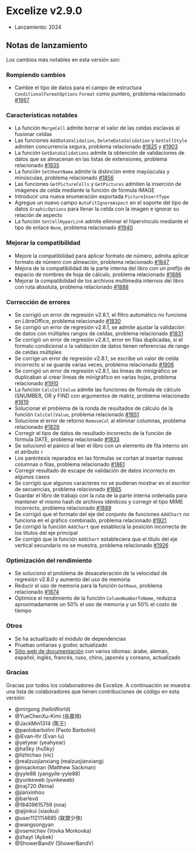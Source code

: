 # Excelize v2.9.0

* Lanzamiento: 2024

## Notas de lanzamiento

Los cambios más notables en esta versión son:

### Rompiendo cambios

* Cambie el tipo de datos para el campo de estructura `ConditionalFormatOptions` `Format` como puntero, problema relacionado [#1867](https://github.com/xuri/excelize/issues/1867)

### Características notables

* La función `MergeCell` admite borrar el valor de las celdas esclavas al fusionar celdas
* Las funciones `AddDataValidation`, `DeleteDataValidation` y `GetCellStyle` admiten concurrencia segura, problema relacionado [#1825](https://github.com/xuri/excelize/issues/1825) y [#1903](https://github.com/xuri/excelize/issues/1903)
* La función `GetDataValidations` admite la obtención de validaciones de datos que se almacenan en las listas de extensiones, problema relacionado [#1835](https://github.com/xuri/excelize/issues/1835)
* La función `SetSheetName` admite la distinción entre mayúsculas y minúsculas, problema relacionado [#1856](https://github.com/xuri/excelize/issues/1856)
* Las funciones `GetPictureCells` y `GetPictures` admiten la inserción de imágenes de celda mediante la función de fórmula IMAGE
* Introducir una nueva enumeración exportada `PictureInsertType`
* Agregue un nuevo campo `AutoFitIgnoreAspect` en el soporte del tipo de datos `GraphicOptions` para llenar la celda con la imagen e ignorar su relación de aspecto
* La función `SetCellHyperLink` admite eliminar el hipervínculo mediante el tipo de enlace `None`, problema relacionado [#1940](https://github.com/xuri/excelize/issues/1940)

### Mejorar la compatibilidad

* Mejore la compatibilidad para aplicar formato de número, admita aplicar formato de número con alineación, problema relacionado [#1847](https://github.com/xuri/excelize/issues/1847)
* Mejora de la compatibilidad de la parte interna del libro con un prefijo de espacio de nombres de hoja de cálculo, problema relacionado [#1886](https://github.com/xuri/excelize/issues/1886)
* Mejorar la compatibilidad de los archivos multimedia internos del libro con ruta absoluta, problema relacionado [#1888](https://github.com/xuri/excelize/issues/1888)

### Corrección de errores

* Se corrigió un error de regresión v2.8.1, el filtro automático no funciona en LibreOffice, problema relacionado [#1830](https://github.com/xuri/excelize/issues/1830)
* Se corrigió un error de regresión v2.8.1, se admite ajustar la validación de datos con múltiples rangos de celdas, problema relacionado [#1831](https://github.com/xuri/excelize/issues/1831)
* Se corrigió un error de regresión v2.8.1, error en filas duplicadas, si el formato condicional o la validación de datos tienen referencias de rango de celdas múltiples
* Se corrige un error de regresión v2.8.1, se escribe un valor de celda incorrecto si se guarda varias veces, problema relacionado [#1906](https://github.com/xuri/excelize/issues/1906)
* Se corrigió un error de regresión v2.8.1, las líneas de minigráfico se duplicaban al crear líneas de minigráfico en varias hojas, problema relacionado [#1910](https://github.com/xuri/excelize/issues/1910)
* La función `CalcCellValue` admite las funciones de fórmula de cálculo ISNUMBER, OR y FIND con argumentos de matriz, problema relacionado [#1819](https://github.com/xuri/excelize/issues/1819)
* Solucionar el problema de la ronda de resultados de cálculo de la función `CalcCellValue`, problema relacionado [#1851](https://github.com/xuri/excelize/issues/1851)
* Solucione el error de retorno `RemoveCol` al eliminar columnas, problema relacionado [#1829](https://github.com/xuri/excelize/issues/1829)
* Corregir el tipo de datos de resultado incorrecto de la función de fórmula DATE, problema relacionado [#1833](https://github.com/xuri/excelize/issues/1833)
* Se solucionó el pánico al leer el libro con un elemento de fila interno sin el atributo `r`
* Los paréntesis reparados en las fórmulas se cortan al insertar nuevas columnas o filas, problema relacionado [#1861](https://github.com/xuri/excelize/issues/1861)
* Corregir resultado de escape de validación de datos incorrecto en algunos casos
* Se corrigió que algunos caracteres no se pudieran mostrar en el escritor de secuencias, problema relacionado [#1865](https://github.com/xuri/excelize/issues/1865)
* Guardar el libro de trabajo con la ruta de la parte interna ordenada para mantener el mismo hash de archivos idénticos y corregir el tipo MIME incorrecto, problema relacionado [#1889](https://github.com/xuri/excelize/issues/1889)
* Se corrigió que el formato del eje del conjunto de funciones `AddChart` no funciona en el gráfico combinado, problema relacionado [#1921](https://github.com/xuri/excelize/issues/1921)
* Se corrigió la función `AddChart` que establecía la posición incorrecta de los títulos del eje principal
* Se corrigió que la función `AddChart` estableciera que el título del eje vertical secundario no se muestra, problema relacionado [#1926](https://github.com/xuri/excelize/issues/1926)

### Optimización del rendimiento

* Se solucionó el problema de desaceleración de la velocidad de regresión v2.8.0 y aumento del uso de memoria
* Reducir el uso de memoria para la función `GetRows`, problema relacionado [#1874](https://github.com/xuri/excelize/issues/1874)
* Optimice el rendimiento de la función `ColumnNumberToName`, reduzca aproximadamente un 50% el uso de memoria y un 50% el costo de tiempo

### Otros

* Se ha actualizado el módulo de dependencias
* Pruebas unitarias y godoc actualizado
* [Sitio web de documentación](https://xuri.me/excelize) con varios idiomas: árabe, alemán, español, inglés, francés, ruso, chino, japonés y coreano, actualizado

### Gracias

Gracias por todos los colaboradores de Excelize. A continuación se muestra una lista de colaboradores que tienen contribuciones de código en esta versión:

* @mirgong (helloWorld)
* @YueChenXu-Kimi (岳晨旭)
* @JackMin1314 (陈王)
* @paolobarbolini (Paolo Barbolini)
* @iEvan-lhr (Evan lu)
* @yetyear (yeahyear)
* @ha5ky (hu5ky)
* @lizhichao (vic)
* @realzuojianxiang (realzuojianxiang)
* @msackman (Matthew Sackman)
* @yyle88 (yangyile-yyle88)
* @yunkeweb (yunkeweb)
* @iraj720 (Nima)
* @jianxinhou
* @barlevd
* @18409615759 (nna)
* @qijinkui (xiaokui)
* @user1121114685 (联盟少侠)
* @wangsongyan
* @vsemichev (Vovka Morkovka)
* @zhayt (Aybek)
* @ShowerBandV (ShowerBandV)
